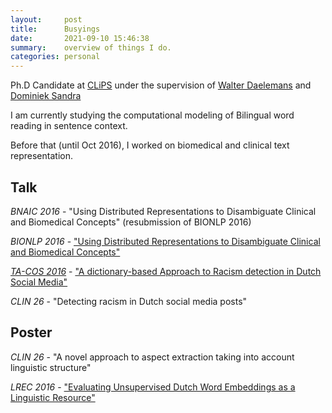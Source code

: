 ```yaml
---
layout:     post
title:      Busyings
date:       2021-09-10 15:46:38
summary:    overview of things I do.
categories: personal
---
```


Ph.D Candidate at [CLiPS](http://www.clips.uantwerpen.be) under the supervision of [Walter Daelemans](http://www.clips.uantwerpen.be/people/walter-daelemans) and [Dominiek Sandra](http://www.clips.ua.ac.be/people/dominiek-sandra)

I am currently studying the computational modeling of Bilingual word reading in sentence context.

Before that (until Oct 2016), I worked on biomedical and clinical text representation.

## Talk

_BNAIC 2016_ - "Using Distributed Representations to Disambiguate Clinical and Biomedical Concepts" (resubmission of BIONLP 2016)

_BIONLP 2016_ - ["Using Distributed Representations to Disambiguate Clinical and Biomedical Concepts"](http://aclweb.org/anthology/W16-2910)

[_TA-COS 2016_](http://www.ta-cos.org/) - ["A dictionary-based Approach to Racism detection in Dutch Social Media"](http://www.ta-cos.org/sites/ta-cos.org/files/dictionary-based-approach.pdf)

_CLIN 26_ - "Detecting racism in Dutch social media posts"


## Poster

_CLIN 26_ - "A novel approach to aspect extraction taking into account linguistic structure"

_LREC 2016_ - ["Evaluating Unsupervised Dutch Word Embeddings as a Linguistic Resource"](http://www.lrec-conf.org/proceedings/lrec2016/pdf/1026_Paper.pdf)
